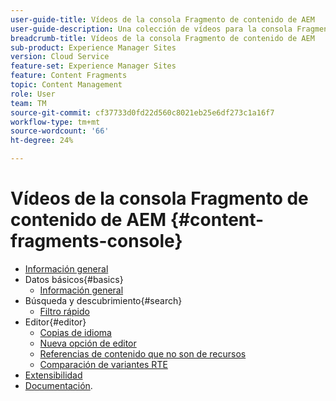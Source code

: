 ```yaml
---
user-guide-title: Vídeos de la consola Fragmento de contenido de AEM
user-guide-description: Una colección de vídeos para la consola Fragmento de contenido de Adobe Experience Manager.
breadcrumb-title: Vídeos de la consola Fragmento de contenido de AEM
sub-product: Experience Manager Sites
version: Cloud Service
feature-set: Experience Manager Sites
feature: Content Fragments
topic: Content Management
role: User
team: TM
source-git-commit: cf37733d0fd22d560c8021eb25e6df273c1a16f7
workflow-type: tm+mt
source-wordcount: '66'
ht-degree: 24%

---
```



# Vídeos de la consola Fragmento de contenido de AEM {#content-fragments-console}

+ [Información general](overview.md)
+ Datos básicos{#basics}
   + [Información general](./basics/content-fragments-console.md)
+ Búsqueda y descubrimiento{#search}
   + [Filtro rápido](search/fast-filtering.md)
+ Editor{#editor}
   + [Copias de idioma](editor/language-copies.md)
   + [Nueva opción de editor](editor/new-editor-toggle.md)
   + [Referencias de contenido que no son de recursos](editor/non-asset-content-references.md)
   + [Comparación de variantes RTE](editor/rte-variant-compare.md)
+ [Extensibilidad](https://experienceleague.adobe.com/docs/experience-manager-learn/cloud-service/developing/extensibility/content-fragments/overview.html)
+ [Documentación](https://experienceleague.adobe.com/docs/experience-manager-cloud-service/content/sites/administering/content-fragments/content-fragments-console.html?lang=es).
